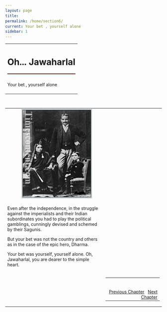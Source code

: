 ```yaml
---
layout: page
title: 
permalink: /home/section6/
current: Your bet , yourself alone
sidebar: 1
---
```


<table width="100%" cellspacing="0" cellpadding="0" border="0">
<tbody>
<tr>
<td colspan="2">
<h1 align="center">Oh... Jawaharlal</h1>
<hr width="100%" style="margin-top: 20px;margin-bottom: 20px;border: 0;border-top: 1px solid #930000;">
</td>
</tr>
<td align="left">
Your bet , yourself alone<br><br>
</td>
</tbody>
</table>
<table width="100%">
<tbody><tr><td>
	<div id="authorpicbox">
     <img src="/nehru/6.jpg" width="220" height="280" class="authorPicLeft"></div>
</tr>
</td><td>
<div class="normal-text">
<p>

Even after the independence,
in the struggle against the imperialists
and their Indian subordinates
you had to play
the political gamblings,
cunningly devised and schemed
by their Sagunis.
</p>
<p>
But your bet was not
the country and others
as in the case of
the epic hero, Dharma.
</p>
<p>
Your bet was yourself,
yourself alone.
Oh, Jawaharlal,
you are dearer to the simple heart.
</p>
</td>
<br>
<tr>
<td width="125">&nbsp;</td>
<td>
<table width="100%">
<tbody><tr>
<td align="right">
<br>
<br>
<a class="btn btn-default" href="/home/section5" role="button">Previous Chapter</a> &nbsp; <a class="btn btn-default" href="/home/section7" role="button">Next Chapter</a>
</td>
</tr>
</tbody></table>
</td>
</tr>
</tbody>
</table>
<style type="text/css">
#authorpicbox {
line-height: 10px;
color: #666;
text-align: right;
float: left;
width: 272px;
margin-right: 30px;
margin-bottom: 5px;
letter-spacing: 0em;
}
.authorPicLeft {
border: 3px double #86959C;
}
</style>